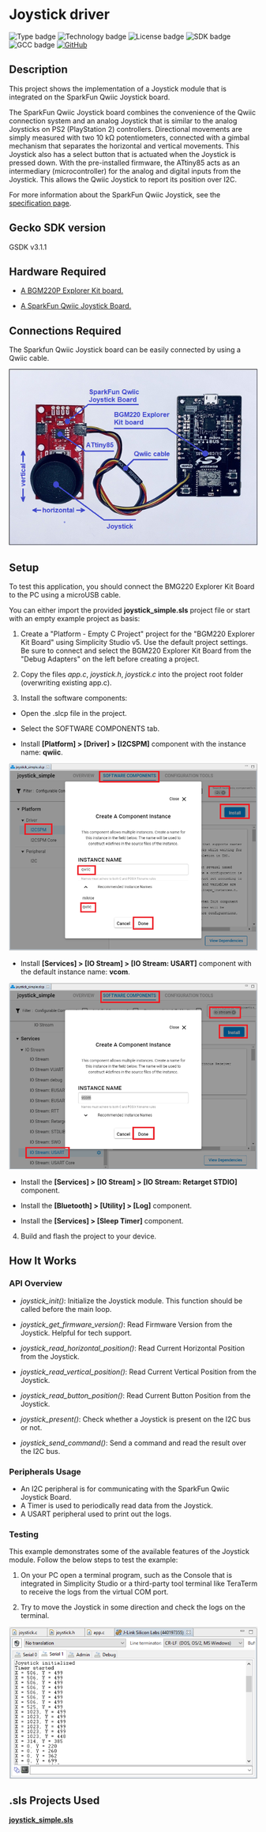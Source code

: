 # Joystick driver #
![Type badge](https://img.shields.io/badge/Type-Hardware%20Driver-green)
![Technology badge](https://img.shields.io/badge/Technology-Platform-green)
![License badge](https://img.shields.io/badge/License-zlib-green)
![SDK badge](https://img.shields.io/badge/SDK-v3.1.1-green)
![GCC badge](https://img.shields.io/endpoint?url=https://raw.githubusercontent.com/SiliconLabs/application_examples_ci/master/hardware_drivers/joystick_gcc.json)
[![GitHub](https://img.shields.io/badge/Sparkfun-Qwiic%20Joystick-green)](https://www.sparkfun.com/products/15168)

## Description ##

This project shows the implementation of a Joystick module that is integrated on the SparkFun Qwiic Joystick board.

The SparkFun Qwiic Joystick board combines the convenience of the Qwiic connection system and an analog Joystick that is similar to the analog Joysticks on PS2 (PlayStation 2) controllers. Directional movements are simply measured with two 10 kΩ potentiometers, connected with a gimbal mechanism that separates the horizontal and vertical movements. This Joystick also has a select button that is actuated when the Joystick is pressed down. With the pre-installed firmware, the ATtiny85 acts as an intermediary (microcontroller) for the analog and digital inputs from the Joystick. This allows the Qwiic Joystick to report its position over I2C. 

For more information about the SparkFun Qwiic Joystick, see the [specification page](https://learn.sparkfun.com/tutorials/qwiic-joystick-hookup-guide).

## Gecko SDK version ##

GSDK v3.1.1

## Hardware Required ##

- [A BGM220P Explorer Kit board.](https://www.silabs.com/development-tools/wireless/bluetooth/bgm220-explorer-kit)

- [A SparkFun Qwiic Joystick Board.](https://www.sparkfun.com/products/15168)

## Connections Required ##

The Sparkfun Qwiic Joystick board can be easily connected by using a Qwiic cable.

![](images/connection.png)

## Setup ##

To test this application, you should connect the BMG220 Explorer Kit Board to the PC using a microUSB cable.

You can either import the provided **joystick_simple.sls** project file or start with an empty example project as basis:

1. Create a "Platform - Empty C Project" project for the "BGM220 Explorer Kit Board" using Simplicity Studio v5. Use the default project settings. Be sure to connect and select the BGM220 Explorer Kit Board from the "Debug Adapters" on the left before creating a project.

2. Copy the files *app.c*, *joystick.h*, *joystick.c* into the project root folder (overwriting existing app.c).

3. Install the software components:

- Open the .slcp file in the project.

- Select the SOFTWARE COMPONENTS tab.

- Install **[Platform] > [Driver] > [I2CSPM]** component with the instance name: **qwiic**.

![i2c_component](images/i2c_component.png)

- Install **[Services] > [IO Stream] > [IO Stream: USART]** component with the default instance name: **vcom**.

![](images/usart_component.png)

- Install the **[Services] > [IO Stream] > [IO Stream: Retarget STDIO]** component.

- Install the **[Bluetooth] > [Utility] > [Log]** component.

- Install the **[Services] > [Sleep Timer]** component.

4. Build and flash the project to your device.

## How It Works ##

### API Overview ###

- *joystick_init()*: Initialize the Joystick module. This function should be called before the main loop.

- *joystick_get_firmware_version()*: Read Firmware Version from the Joystick. Helpful for tech support.

- *joystick_read_horizontal_position()*: Read Current Horizontal Position from the Joystick.

- *joystick_read_vertical_position()*: Read Current Vertical Position from the Joystick.

- *joystick_read_button_position()*: Read Current Button Position from the Joystick.

- *joystick_present()*: Check whether a Joystick is present on the I2C bus or not.

- *joystick_send_command()*: Send a command and read the result over the I2C bus.

### Peripherals Usage ###

- An I2C peripheral is for communicating with the SparkFun Qwiic Joystick Board.
- A Timer is used to periodically read data from the Joystick.
- A USART peripheral used to print out the logs.

### Testing ###

This example demonstrates some of the available features of the Joystick module. Follow the below steps to test the example:

1. On your PC open a terminal program, such as the Console that is integrated in Simplicity Studio or a third-party tool terminal like TeraTerm to receive the logs from the virtual COM port.

2. Try to move the Joystick in some direction and check the logs on the terminal.

![log](images/log.png)

## .sls Projects Used ##

[**joystick_simple.sls**](SimplicityStudio/joystick_simple.sls)
